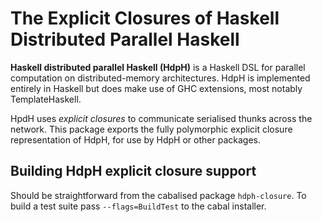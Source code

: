 The Explicit Closures of Haskell Distributed Parallel Haskell
=============================================================

**Haskell distributed parallel Haskell (HdpH)** is a Haskell DSL for
parallel computation on distributed-memory architectures. HdpH is
implemented entirely in Haskell but does make use of GHC extensions,
most notably TemplateHaskell.

HpdH uses _explicit closures_ to communicate serialised thunks across
the network.  This package exports the fully polymorphic explicit
closure representation of HdpH, for use by HdpH or other packages.


Building HdpH explicit closure support
--------------------------------------

Should be straightforward from the cabalised package `hdph-closure`.
To build a test suite pass `--flags=BuildTest` to the cabal installer.
